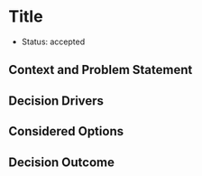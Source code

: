 # Title

* Status: accepted

## Context and Problem Statement

<!-- Decision Drivers are optional -->
## Decision Drivers

## Considered Options

## Decision Outcome

